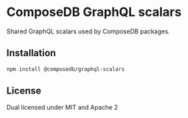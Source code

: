# ComposeDB GraphQL scalars

Shared GraphQL scalars used by ComposeDB packages.

## Installation

```sh
npm install @composedb/graphql-scalars
```

## License

Dual licensed under MIT and Apache 2
